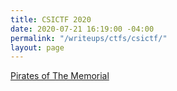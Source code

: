 ```yaml
---
title: CSICTF 2020
date: 2020-07-21 16:19:00 -04:00
permalink: "/writeups/ctfs/csictf/"
layout: page
---
```


[Pirates of The Memorial](noodulz.me/writeups/ctfs/csictf/osintone)
